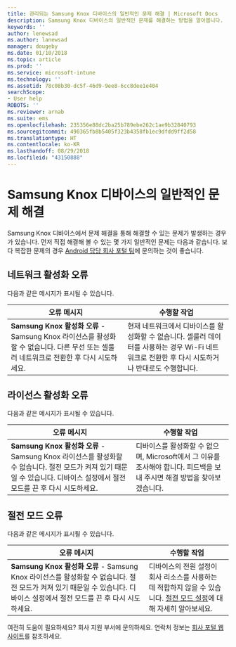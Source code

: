 ```yaml
---
title: 관리되는 Samsung Knox 디바이스의 일반적인 문제 해결 | Microsoft Docs
description: Samsung Knox 디바이스의 일반적인 문제를 해결하는 방법을 알아봅니다.
keywords: ''
author: lenewsad
ms.author: lanewsad
manager: dougeby
ms.date: 01/10/2018
ms.topic: article
ms.prod: ''
ms.service: microsoft-intune
ms.technology: ''
ms.assetid: 78c08b30-dc5f-46d9-9ee8-6cc8dee1e404
searchScope:
- User help
ROBOTS: ''
ms.reviewer: arnab
ms.suite: ems
ms.openlocfilehash: 235356e88dc2ba25b789ebe262c1ae9b32840793
ms.sourcegitcommit: 490365fb8b5405f323b4358fb1ec9dfdd9ff2d58
ms.translationtype: HT
ms.contentlocale: ko-KR
ms.lasthandoff: 08/29/2018
ms.locfileid: "43150888"
---
```

# <a name="fix-common-issues-with-your-samsung-knox-device"></a>Samsung Knox 디바이스의 일반적인 문제 해결

Samsung Knox 디바이스에서 문제 해결을 통해 해결할 수 있는 문제가 발생하는 경우가 있습니다. 먼저 직접 해결해 볼 수 있는 몇 가지 일반적인 문제는 다음과 같습니다. 보다 복잡한 문제의 경우 [Android 담당 회사 포털 팀](https://github.com/MicrosoftDocs/IntuneDocs/blob/master/intune-user-help/send-logs-to-microsoft-android.md)에 문의하는 것이 좋습니다.

## <a name="network-activation-error"></a>네트워크 활성화 오류

다음과 같은 메시지가 표시될 수 있습니다.

|오류 메시지|수행할 작업|
|---|---|
|**Samsung Knox 활성화 오류** - Samsung Knox 라이선스를 활성화할 수 없습니다. 다른 무선 또는 셀룰러 네트워크로 전환한 후 다시 시도하세요.|현재 네트워크에서 디바이스를 활성화할 수 없습니다. 셀룰러 데이터를 사용하는 경우 Wi-Fi 네트워크로 전환한 후 다시 시도하거나 반대로도 수행합니다.|

## <a name="license-activation-error"></a>라이선스 활성화 오류

다음과 같은 메시지가 표시될 수 있습니다.

|오류 메시지|수행할 작업|
|---|---|
|**Samsung Knox 활성화 오류** - Samsung Knox 라이선스를 활성화할 수 없습니다. 절전 모드가 켜져 있기 때문일 수 있습니다. 디바이스 설정에서 절전 모드를 끈 후 다시 시도하세요.|디바이스를 활성화할 수 없으며, Microsoft에서 그 이유를 조사해야 합니다. 피드백을 보내 주시면 해결 방법을 찾아보겠습니다.|

## <a name="power-saving-mode-error"></a>절전 모드 오류

다음과 같은 메시지가 표시될 수 있습니다.

|오류 메시지|수행할 작업|
|---|---|
|**Samsung Knox 활성화 오류** - Samsung Knox 라이선스를 활성화할 수 없습니다. 절전 모드가 켜져 있기 때문일 수 있습니다. 디바이스 설정에서 절전 모드를 끈 후 다시 시도하세요. |디바이스의 전원 설정이 회사 리소스를 사용하는 데 적합하지 않을 수 있습니다. [절전 모드 설정](power-saving-mode-android.md)에 대해 자세히 알아보세요.|

여전히 도움이 필요하세요? 회사 지원 부서에 문의하세요. 연락처 정보는 [회사 포털 웹 사이트](https://go.microsoft.com/fwlink/?linkid=2010980)를 참조하세요.
